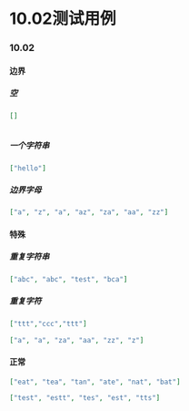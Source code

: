 # 10.02测试用例

### 10.02

#### 边界

##### 空

```json
[]
```

```json

```

##### 一个字符串

```json
["hello"]
```

##### 边界字母

```json
["a", "z", "a", "az", "za", "aa", "zz"]
```

#### 特殊

##### 重复字符串

```json
["abc", "abc", "test", "bca"]
```

##### 重复字符

```json
["ttt","ccc","ttt"]
```

```json
["a", "a", "za", "aa", "zz", "z"]
```

#### 正常

```json
["eat", "tea", "tan", "ate", "nat", "bat"]
```

```json
["test", "estt", "tes", "est", "tts"]
```



